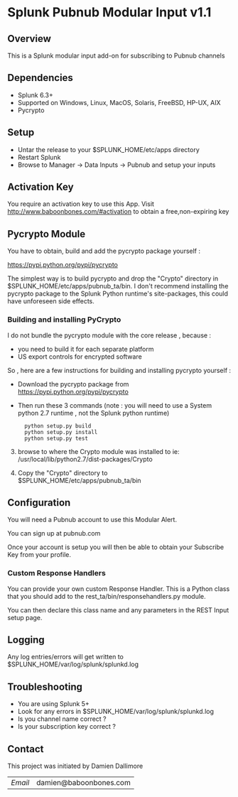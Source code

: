 # Splunk Pubnub Modular Input v1.1

## Overview

This is a Splunk modular input add-on for subscribing to Pubnub channels

## Dependencies

* Splunk 6.3+
* Supported on Windows, Linux, MacOS, Solaris, FreeBSD, HP-UX, AIX
* Pycrypto

## Setup

* Untar the release to your $SPLUNK_HOME/etc/apps directory
* Restart Splunk
* Browse to Manager -> Data Inputs -> Pubnub and setup your inputs

## Activation Key

You require an activation key to use this App. Visit http://www.baboonbones.com/#activation to obtain a free,non-expiring key

## Pycrypto Module

You have to obtain, build and add the pycrypto package yourself :

https://pypi.python.org/pypi/pycrypto

The simplest way is to build pycrypto and drop the "Crypto" directory in $SPLUNK_HOME/etc/apps/pubnub_ta/bin.
I don't recommend installing the pycrypto package to the Splunk Python runtime's site-packages, this could have unforeseen side effects.

### Building and installing PyCrypto

I do not bundle the pycrypto module with the core release , because :

* you need to build it for each separate platform
* US export controls for encrypted software

So , here are a few instructions for building and installing pycrypto yourself :

* Download the pycrypto package from https://pypi.python.org/pypi/pycrypto

* Then run these 3 commands  (note : you will  need to use a System python 2.7 runtime , not the Splunk python runtime)

        python setup.py build
        python setup.py install
        python setup.py test
        
3) browse to where the Crypto module was installed to ie: /usr/local/lib/python2.7/dist-packages/Crypto

4) Copy the "Crypto" directory to $SPLUNK_HOME/etc/apps/pubnub_ta/bin


## Configuration

You will need a Pubnub account to use this Modular Alert.

You can sign up at pubnub.com

Once your account is setup you will then be able to obtain your Subscribe Key from your profile.


### Custom Response Handlers

You can provide your own custom Response Handler. This is a Python class that you should add to the 
rest_ta/bin/responsehandlers.py module.

You can then declare this class name and any parameters in the REST Input setup page.


## Logging

Any log entries/errors will get written to $SPLUNK_HOME/var/log/splunk/splunkd.log


## Troubleshooting

* You are using Splunk 5+
* Look for any errors in $SPLUNK_HOME/var/log/splunk/splunkd.log
* Is you channel name correct ?
* Is your subscription key correct ?

## Contact

This project was initiated by Damien Dallimore
<table>

<tr>
<td><em>Email</em></td>
<td>damien@baboonbones.com</td>
</tr>

</table>